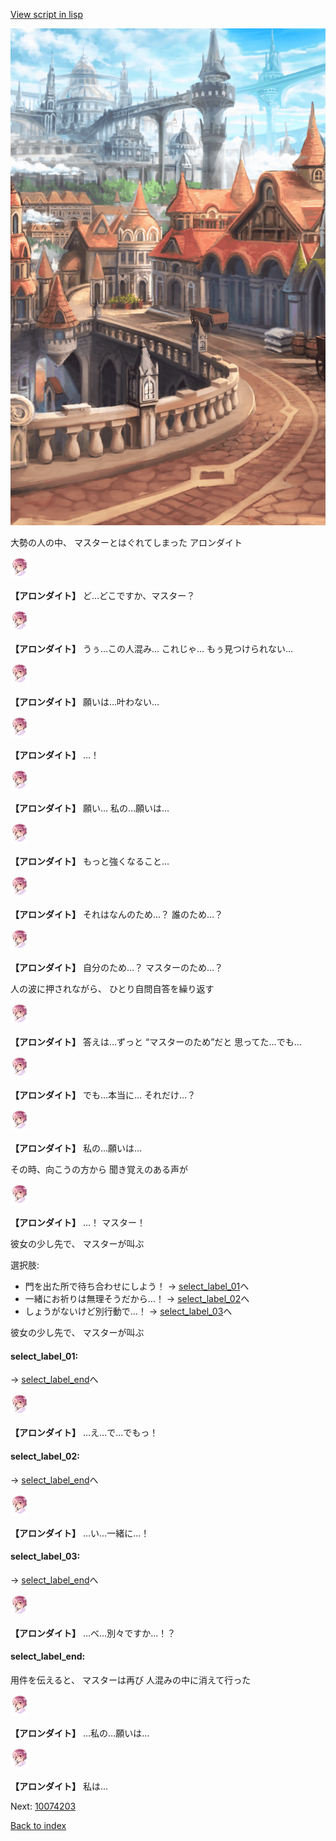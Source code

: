 [View script in lisp](../scripts/10074202.txt)

![town.png](../images/backgrounds/town.png)

大勢の人の中、
マスターとはぐれてしまった
アロンダイト

<img src="../images/units/100741.png" alt="100741.png" height="34"/>

**【アロンダイト】**
ど…どこですか、マスター？

<img src="../images/units/100741.png" alt="100741.png" height="34"/>

**【アロンダイト】**
うぅ…この人混み…
これじゃ…
もぅ見つけられない…

<img src="../images/units/100741.png" alt="100741.png" height="34"/>

**【アロンダイト】**
願いは…叶わない…

<img src="../images/units/100741.png" alt="100741.png" height="34"/>

**【アロンダイト】**
…！

<img src="../images/units/100741.png" alt="100741.png" height="34"/>

**【アロンダイト】**
願い…
私の…願いは…

<img src="../images/units/100741.png" alt="100741.png" height="34"/>

**【アロンダイト】**
もっと強くなること…

<img src="../images/units/100741.png" alt="100741.png" height="34"/>

**【アロンダイト】**
それはなんのため…？
誰のため…？

<img src="../images/units/100741.png" alt="100741.png" height="34"/>

**【アロンダイト】**
自分のため…？
マスターのため…？

人の波に押されながら、
ひとり自問自答を繰り返す

<img src="../images/units/100741.png" alt="100741.png" height="34"/>

**【アロンダイト】**
答えは…ずっと
“マスターのため”だと
思ってた…でも…

<img src="../images/units/100741.png" alt="100741.png" height="34"/>

**【アロンダイト】**
でも…本当に…
それだけ…？

<img src="../images/units/100741.png" alt="100741.png" height="34"/>

**【アロンダイト】**
私の…願いは…

その時、向こうの方から
聞き覚えのある声が

<img src="../images/units/100741.png" alt="100741.png" height="34"/>

**【アロンダイト】**
…！
マスター！

彼女の少し先で、
マスターが叫ぶ

選択肢:
- 門を出た所で待ち合わせにしよう！ → [select_label_01](#select_label_01)へ
- 一緒にお祈りは無理そうだから…！ → [select_label_02](#select_label_02)へ
- しょうがないけど別行動で…！ → [select_label_03](#select_label_03)へ

彼女の少し先で、
マスターが叫ぶ

#### select_label_01:
 → [select_label_end](#select_label_end)へ

<img src="../images/units/100741.png" alt="100741.png" height="34"/>

**【アロンダイト】**
…え…で…でもっ！

#### select_label_02:
 → [select_label_end](#select_label_end)へ

<img src="../images/units/100741.png" alt="100741.png" height="34"/>

**【アロンダイト】**
…い…一緒に…！

#### select_label_03:
 → [select_label_end](#select_label_end)へ

<img src="../images/units/100741.png" alt="100741.png" height="34"/>

**【アロンダイト】**
…べ…別々ですか…！？

#### select_label_end:

用件を伝えると、
マスターは再び
人混みの中に消えて行った

<img src="../images/units/100741.png" alt="100741.png" height="34"/>

**【アロンダイト】**
…私の…願いは…

<img src="../images/units/100741.png" alt="100741.png" height="34"/>

**【アロンダイト】**
私は…

Next: [10074203](10074203.md)

[Back to index](index.md)
